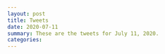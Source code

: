 ```yaml
---
layout: post
title: Tweets
date: 2020-07-11
summary: These are the tweets for July 11, 2020.
categories:
---
```


